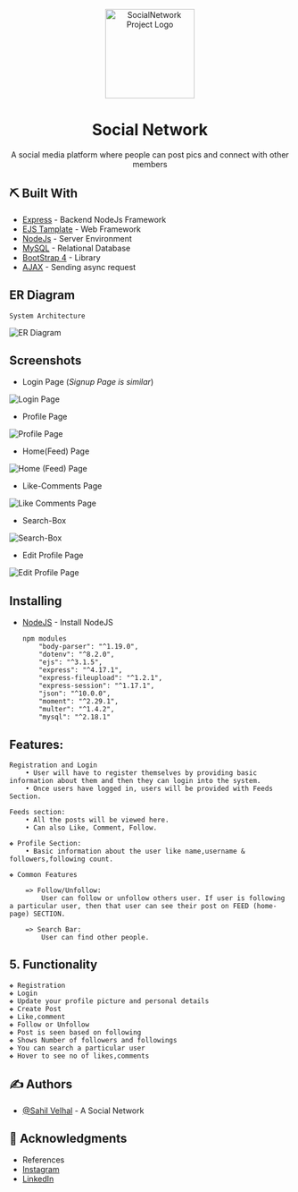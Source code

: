 <p align="center">
<img src="uploads/assets/images/icons8-share.svg" alt="SocialNetwork Project Logo" height="160px" >
</p>
<h1 align="center"><b>Social Network</b></h1>
<p align="center">  A social media platform where people can post pics and connect with other members
    <br> 
</p>
<div align="center">
<!--
  # DEMO 
  - [Yet to be added](Link) - See Video
-->
</div>
 
## ⛏️ Built With <a name = "tech_stack"></a>
- [Express](https://expressjs.com/) - Backend NodeJs Framework
- [EJS Tamplate](https://ejs.co/) - Web Framework
- [NodeJs](https://nodejs.org/en/) - Server Environment
- [MySQL](https://https://www.mysql.com/) - Relational Database
- [BootStrap 4](https://getbootstrap.com/) - Library
- [AJAX](https://jquery.com/) - Sending async request


## ER Diagram <a name = "ER"></a>

    System Architecture
    
   <img src="uploads/assets/images/ER Diagram.png" alt="ER Diagram">
    
## Screenshots <a name = "Screenshots"></a>

- Login Page (_Signup Page is similar_)
<img src="screenshots/cropped/Login Page.png" alt="Login Page">


- Profile Page
<img src="screenshots/cropped/Third Person's Profile.png" alt="Profile Page">


- Home(Feed) Page
<img src="screenshots/cropped/Home Page - 2.png" alt="Home (Feed) Page">


- Like-Comments Page
<img src="screenshots/cropped/Show Feed 2.png" alt="Like Comments Page">


- Search-Box
<img src="screenshots/cropped/search-box 2.png" alt="Search-Box">


- Edit Profile Page
<img src="screenshots/cropped/Edit Profile.png" alt="Edit Profile Page">

## Installing
- [NodeJS](https://nodejs.org/en/) - Install NodeJS

      npm modules
          "body-parser": "^1.19.0",
          "dotenv": "^8.2.0",
          "ejs": "^3.1.5",
          "express": "^4.17.1",
          "express-fileupload": "^1.2.1",
          "express-session": "^1.17.1",
          "json": "^10.0.0",
          "moment": "^2.29.1",
          "multer": "^1.4.2",
          "mysql": "^2.18.1"
 
<!--
## Project Structure <a name = "getting_started"></a>
    => yet to be added
      - yet to be added
    => yet to be added
-->
## Features:

    Registration and Login 
        • User will have to register themselves by providing basic information about them and then they can login into the system. 
        • Once users have logged in, users will be provided with Feeds Section. 

    Feeds section:   
        • All the posts will be viewed here.
        • Can also Like, Comment, Follow. 

    ❖ Profile Section:    
        • Basic information about the user like name,username & followers,following count. 

    ❖ Common Features 
    
        => Follow/Unfollow:
            User can follow or unfollow others user. If user is following a particular user, then that user can see their post on FEED (home-page) SECTION.

        => Search Bar: 
            User can find other people. 

## 5. Functionality
    ❖ Registration
    ❖ Login
    ❖ Update your profile picture and personal details 
    ❖ Create Post
    ❖ Like,comment
    ❖ Follow or Unfollow
    ❖ Post is seen based on following
    ❖ Shows Number of followers and followings
    ❖ You can search a particular user
    ❖ Hover to see no of likes,comments 


## ✍️ Authors <a name = "authors"></a>
- [@Sahil Velhal](https://github.com/sahil-777) -  A Social Network

## 🎉 Acknowledgments <a name = "acknowledgments"></a>
- References
- [Instagram](https://www.instagram.com/?hl=en)
- [LinkedIn](https://www.linkedin.com/)

 
 
